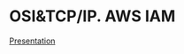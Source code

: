 # OSI&TCP/IP. AWS IAM

[Presentation](https://docs.google.com/presentation/d/1z8iCWnU3hinpro17onHq9_mqUNXk6tdzGZk9jM8aAcU/edit?usp=sharing)

